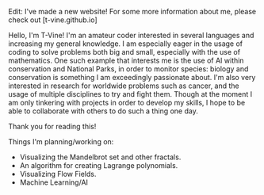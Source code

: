 Edit: I've made a new website! For some more information about me, please check out [t-vine.github.io]


Hello, I'm T-Vine! I'm an amateur coder interested in several languages and increasing my general knowledge.
I am especially eager in the usage of coding to solve problems both big and small, especially with the use of mathematics. One such example that interests me is the use of AI within conservation and National Parks, in order to monitor species: biology and conservation is something I am exceedingly passionate about. I'm also very interested in research for worldwide problems such as cancer, and the usage of multiple disciplines to try and fight them.
Though at the moment I am only tinkering with projects in order to develop my skills, I hope to be able to collaborate with others to do such a thing one day. 

Thank you for reading this!

Things I'm planning/working on:
- Visualizing the Mandelbrot set and other fractals.
- An algorithm for creating Lagrange polynomials.
- Visualizing Flow Fields.
- Machine Learning/AI
